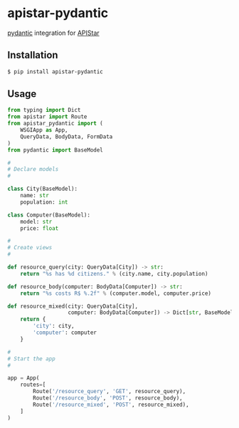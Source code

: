 # apistar-pydantic


[pydantic] integration for [APIStar]


[pydantic]: https://github.com/samuelcolvin/pydantic/
[APIStar]: https://github.com/encode/apistar/


## Installation

```bash
$ pip install apistar-pydantic
```

## Usage

```python
from typing import Dict
from apistar import Route
from apistar_pydantic import (
    WSGIApp as App,
    QueryData, BodyData, FormData
)
from pydantic import BaseModel

#
# Declare models
#

class City(BaseModel):
    name: str
    population: int

class Computer(BaseModel):
    model: str
    price: float

#
# Create views
#

def resource_query(city: QueryData[City]) -> str:
    return "%s has %d citizens." % (city.name, city.population)

def resource_body(computer: BodyData[Computer]) -> str:
    return "%s costs R$ %.2f" % (computer.model, computer.price)

def resource_mixed(city: QueryData[City],
                   computer: BodyData[Computer]) -> Dict[str, BaseModel]:
    return {
        'city': city,
        'computer': computer
    }

#
# Start the app
#

app = App(
    routes=[
        Route('/resource_query', 'GET', resource_query),
        Route('/resource_body', 'POST', resource_body),
        Route('/resource_mixed', 'POST', resource_mixed),
    ]
)
```
